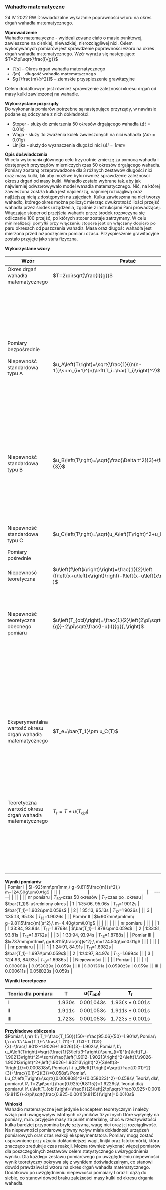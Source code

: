 ### Wahadło matematyczne
24 IV 2022 RW
Doświadczalne wykazanie poprawności wzoru na okres drgań wahadła matematycznego.

**Wprowadzenie**<br/>
Wahadło matematyczne - wyidealizowane ciało o masie punktowej, zawieszone na cienkiej, nieważkiej, nierozciągliwej nici.
Celem wykonywanych pomiarów jest sprawdzenie poprawności wzoru na okres drgań wahadła matematycznego. Wzór wyraża się następująco:<br/>
$T=2\pi\sqrt{\frac{l}{g}}$
- $T [s]$ – Okres drgań wahadła matematycznego 
- $l [m]$ – długość wahadła matematycznego 
- $g [\frac{m}{s^2}]$ – ziemskie przyspieszenie grawitacyjne<br/>

Celem dodatkowym jest również sprawdzenie zależności okresu drgań od masy kulki zawieszonej na wahadle.

**Wykorzystane przyrządy**<br/>
Do wykonania pomiarów potrzebne są następujące przyrządy, w nawiasie podane są odczytane z nich dokładności:
- Stoper - służy do zmierzenia 50 okresów drgającego wahadła $(\Delta t=0.01s)$
- Waga - służy do zważenia kulek zawieszonych na nici wahadła $(\Delta m=0.01g)$
- Linijka - służy do wyznaczenia długości nici $(\Delta l=1mm)$

**Opis doświadczenia**<br/>
W celu wykonania głównego celu trzykrotnie zmierzę za pomocą wahadła i dostępnych przyrządów mierniczych czas 50 okresów drgającego wahadła. Pomiary zostaną przeprowadzone dla 3 różnych zestawów długości nici oraz masy kulki, tak aby możliwe było również sprawdzenie zależności okresu drgań od masy kulki. Wahadło zostało wybrane tak, aby jak najwierniej odwzorowywało model wahadła matematycznego. Nić, na której zawieszona została kulka jest najcieńszą, najmniej rozciągliwą oraz najlżejszą nicią z dostępnych na zajęciach. Kulka zawieszona na nici tworzy wahadło, którego okres można policzyć mierząc dwukrotność ilości przejść wahadła przez środek urządzenia, zgodnie z instrukcjami Pani prowadzącej. Włączając stoper od przejścia wahadła przez środek rozpoczyna się odliczanie 100 przejść, po których stoper zostaje zatrzymany. W celu minimalizacji pomyłki przy włączaniu stopera jest on włączany dopiero po paru okresach od puszczenia wahadła. Masa oraz długość wahadła jest mierzona przed rozpoczęciem pomiaru czasu. Przyspieszenie grawitacyjne zostało przyjęte jako stała fizyczna.

**Wykorzystane wzory**<br/>

| Wzór | Postać | Wyjaśnienie |
|---|---|---|
|Okres drgań wahadła matematycznego|$T=2\pi\sqrt{\frac{l}{g}}$|$T [s]$ – Okres drgań wahadła matematycznego |
|||$l [m]$ – długość wahadła matematycznego |
|||$g [\frac{m}{s^2}]$ – ziemskie przyspieszenie grawitacyjne|
|Pomiary bezpośrednie|||
|Niepewność standardowa typu A|$u_A\left(T\right)=\sqrt{\frac{1}{(n(n-1)}\sum_{i=1}^{n}\left(T_i-\bar{T_i}\right)^2}$|$u_A\left(T\right)$ – niepewność standardowa typu $A [s]$|
|||$n$ – liczba pomiarów $(n=3) [1]$|
|||$T_i$ – Okres pojedyńczego drgania $[s]$|
|||$\bar{T_i}$ – Uśredniona wartość okresu drgań $[s]$|
|Niepewność standardowa typu B|$u_B\left(T\right)=\sqrt{\frac{\Delta t^2}{3}+\frac{\Delta T_R^2}{3}}$|$u_B\left(T\right)$ – niepewność standardowa typu $B [s]$|
|||$\Delta t$ – Dokładność stopera $(\Delta t=0.01s) [s]$|
|||$\Delta T_{R\ }$– Czas reakcji eksperymentatora $(T_R=0.1s) [s]$|
|Niepewność standardowa typu C|$u_C\left(T\right)=\sqrt{u_A\left(T\right)^2+u_B\left(T\right)^2}$|$u_C\left(T\right)$ – niepewność standardowa typu $C [s]$|
|Pomiary pośrednie|||
|Niepewność teoretyczna|$u\left(f\left(x\right)\right)=\frac{1}{2}\left (f\left(x+u\left(x\right)\right)-f\left(x-u\left(x\right)\right)\right )$ | $u\left(f\left(x\right)\right)$ – Niepewność teoretyczna funkcji $f\left(x\right)$|
|||$u\left(x\right)$ – Niepewność argumentu $x$|
|Niepewność teoretyczna obecnego pomiaru|$u\left(T_{obl}\right)=\frac{1}{2}\left(2\pi\sqrt{\frac{l+u(l)}{g}}-2\pi\sqrt{\frac{l-u(l)}{g}}\ \right)$|$u\left(T_{obl}\right) [s]$ – Niepewność obliczonego okresu|
|||$l [m]$ – długość wahadła matematycznego |
|||$u(l) [m]$ – Niepewność pomiaru długości wahadła|
|||$g [\frac{m}{s^2}]$ – ziemskie przyspieszenie grawitacyjne|
|Eksperymentalna wartość okresu drgań wahadła matematycznego|$T_e=\bar{T_1}\pm u_C(T)$|$T_e$  –  Eksperymentalna wartość okresu drgań|
|||$\bar{T_i}$ – Uśredniona wartość okresu drgań $[s]$|
|||$\bar{T_i}$ – Uśredniona wartość okresu drgań $[s]$|
|Teoretyczna wartość okresu drgań wahadła matematycznego|$T_t=T\pm u(T_{obl})$|$T_t$  –  Teoretyczna wartość okresu drgań|
|||$T$ – obliczona  wartość okresu drgań $[s]$|
|||$u\left(T_{obl}\right) [s]$ – Niepewność obliczonego okresu|

**Wyniki pomiarów**<br/>
| Pomiar I     | $l=925mm\pm1mm,\ g=9.8115\frac{m}{s^2},\ m=124.50g\pm0.01g$                |           |        |
|--------------|-----------------|-----------|--------|
|              |                 |           |        |
| nr pomiaru   | $T_{50}$-czas 50 okresów               | $T_1$-czas poj. okresu          | $\bar{T_1}$-uśredniony okres       |
| 1            | 1:35:06, 95.06s | $T_{11}$=1.9012s          | $\bar{T_1}=1.902s\pm0.059s$       |
| 2            | 1:35:13, 95.13s | $T_{12}$=1.9026s          |        |
| 3            | 1:35:13, 95.13s | $T_{13}$=1.9026s          |        |
| Pomiar II    | $l=907mm\pm1mm\ g=9.8115\frac{m}{s^2},\ m=4.40g\pm0.01g$                |           |        |
|              |                 |           |        |
| nr pomiaru   |                 |           |        |
| 1            | 1:33:84, 93.84s | $T_{11}$=1.8768s          | $\bar{T_1}=1.878s\pm0.059s$       |
| 2            | 1:33:81, 93.81s | $T_{12}$=1.8762s          |        |
| 3            | 1:33:94, 93.94s | $T_{13}$=1.8788s          |        |
| Pomiar III   | $l=737mm\pm1mm\ g=9.8115\frac{m}{s^2},\ m=124.50g\pm0.01g$               |           |        |
|              |                 |           |        |
| nr pomiaru   |                 |           |        |
| 1            | 1:24:91, 84.91s | $T_{11}$=1.6982s          | $\bar{T_1}=1.697s\pm0.059s$       |
| 2            | 1:24:97, 84.97s | $T_{12}$=1.6994s          |        |
| 3            | 1:24:93, 84.93s | $T_{13}$=1.6986s         |        |
| Niepewności  |                 |           |        |
| Pomiar       |                 |           |        |
| I            | 0.000808s       | 0.058023s | 0.059s |
| II           | 0.001361s       | 0.058023s | 0.059s |
| III          | 0.000611s       | 0.058023s | 0.059s |

**Wyniki teoretyczne**<br/>

|Teoria dla pomiaru |	T	|$u(T_{obl})$|	$T_t$|
|---|---|---|---|
|I	|1.930s|	0.001043s|	$1.930s \pm 0.001s$|
|II	|1.911s|	0.001053s	|$1.911s \pm 0.001s$|
|III	|1.723s|	0.001053s	|$1.723s \pm 0.001s$|

**Przykładowe obliczenia**<br/>
$Pomiar\ I,nr\ 1:\ T_1=\frac{T_{50}}{50}=\frac{95.06}{50}=1.901s\\
Pomiar\ I,\ nr\ 1:\ \bar{T_1}=\ \frac{T_{11}+T_{12}+T_{13}}{3}=\frac{1.9012+1.9026+1.9026}{3}=1.902s\\
Pomiar\ I:\ u_A\left(T\right)=\sqrt{\frac{1}{3\left(3-1\right)}\sum_{i=1}^{n}\left(T_i-1.90213\right)^2}=\sqrt{\frac{\left(1.9012-1.90213\right)^2+\left(1.\\9026-1.90213\right)^2+\left(1.9026-1.90213\right)^2}{3\left(3-1\right)}}=0.000808s\\
Pomiar\ I:\ u_B\left(T\right)=\sqrt{\frac{{0.01}^2}{3}+\frac{{0.1}^2}{3}}=0.058s\\
Pomiar\ I:u_C\left(T\right)=\sqrt{{0.000808}^2+{0.058023}^2}=0.058s\\
Teoria\ dla\ pomiaru\ I:\ T=2\pi\sqrt{\frac{0.925}{9.8115}}=1.9229s\\
Teoria\ dla\ pomiaru\ I:\ u\left(T_{obl}\right)=\frac{1}{2}\left|2\pi\sqrt{\frac{0.925+0.001}{9.8115}}-2\pi\sqrt{\frac{0.925-0.001}{9.8115}}\right|=0.0010s$

**Wnioski**<br/>
Wahadło matematyczne jest jedynie konceptem teoretycznym i należy wziąć pod uwagę wpływ istotnych czynników fizycznych które wpłynęły na pomiary, m.in. przyjęcie masy za punkt materialny, choć w rzeczywistości kulka bardziej przypomina bryłę sztywną, wagę nici oraz jej rozciągliwość. Na niepewności pomiarowe główny wpływ miała dokładność urządzeń pomiarowych oraz czas reakcji eksperymentatora. Pomiary mogą zostać usprawnione przy użyciu dokładniejszej wagi, linijki oraz fotokomórki, która znacząco zredukuje czas reakcji. Można również wykonać więcej pomiarów dla poszczególnych zestawów celem statystycznego uwiarygodnienia wyniku. Dla każdego zestawu pomiarowego po uwzględnieniu niepewności wynik teoretyczny pokrywa się z wynikiem doświadczalnym, co stanowi dowód prawdziwości wzoru na okres drgań wahadła matematycznego. Dodatkowo po uwzględnieniu niepewności pomaiary I oraz II dążą do siebie, co stanowi dowód braku zależności masy kulki od okresu drgania wahadła. 